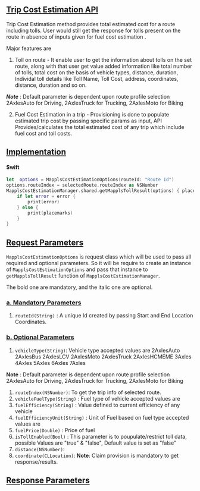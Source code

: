 ## [Trip Cost Estimation API](#Trip-Cost-Estimation-API)
Trip Cost Estimation method provides total estimated cost for a route including tolls. User would still get the response for tolls  present on the route in absence of inputs given for fuel cost estimation .

Major features are 
1. Toll on route - It enable user to get the information about tolls on the set route, along with that user get value added information like total number of tolls, total cost on the basis of vehicle types, distance, duration, Individal toll details like Toll Name, Toll Cost, address, coordinates, distance, duration and so on.

**_Note_** : Default parameter is dependent upon route profile selection
 2AxlesAuto for Driving, 2AxlesTruck for Trucking, 2AxlesMoto for Biking 

2. Fuel Cost Estimation in a trip - Provisioning is done to populate estimated trip cost by passing specific params as input, API Provides/calculates the total estimated cost of any trip which include fuel cost and toll costs.

## [Implementation](Implemenation)

#### Swift
```swift
let  options = MapplsCostEstimationOptions(routeId: "Route Id")
options.routeIndex = selectedRoute.routeIndex as NSNumber
MapplsCostEstimationManager.shared.getMapplsTollResult(options) { placemarks, error in
    if let error = error {
        print(error)
    } else {
        print(placemarks)
    }
}
```

## [Request Parameters](#Request_Parameter)


`MapplsCostEstimationOptions` is request class which will be used to pass all required and optional parameters. So it will be require to create an instance of `MapplsCostEstimationOptions` and pass that instance to `getMapplsTollResult` function of `MapplsCostEstimationManager`.

The bold one are mandatory, and the italic one are optional.  

### [a. Mandatory Parameters](#a_Mandatory_Parameters)

1.	`routeId(String)` : A unique Id created by passing Start and End Location Coordinates.


### [b. Optional Parameters](#b_Optional_Parameters) 

1. `vehicleType(String)`: Vehicle type accepted values are 
    2AxlesAuto 
    2AxlesBus
    2AxlesLCV 
    2AxlesMoto 
    2AxlesTruck
    2AxlesHCMEME
    3Axles
    4Axles
    5Axles
    6Axles
    7Axles

**Note** : Default parameter is dependent upon route profile selection
 2AxlesAuto for Driving, 2AxlesTruck for Trucking, 2AxlesMoto for Biking 
1. `routeIndex(NSNumber)`: To get the trip info of selected route. 
2. `vehicleFuelType(String)` : Fuel type of vehicle accepted values are
3. `fuelEfficiency(String)` : Value defined to current efficiency of any vehicle
4. `fuelEfficiencyUnit(String)` : Unit of Fuel based on fuel type accepted values are
5. `fuelPrice(Double)` : Price of fuel 
6. `isTollEnabled(Bool)` : This parameter is to poupulate/restrict toll data, possible Values  are "true" & "false", Default value is set as "false"
7. `distance(NSNumber)`:
8. `coordinate(CLLocation)`:
**Note**: Claim provision is mandatory to get response/results.

## [Response Parameters](#Response-Parameters)